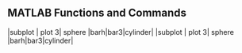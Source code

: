 ## MATLAB Functions and Commands
|subplot | plot 3| sphere |barh|bar3|cylinder|
|subplot | plot 3| sphere |barh|bar3|cylinder|
